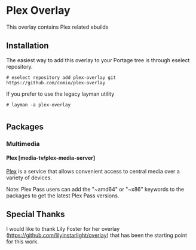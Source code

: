 Plex Overlay
============

This overlay contains Plex related ebuilds

Installation
------------

The easiest way to add this overlay to your Portage tree is through eselect repository.

```
# eselect repository add plex-overlay git https://github.com/comio/plex-overlay
```

If you prefer to use the legacy layman utility
```
# layman -a plex-overlay
```
#

Packages
--------


### Multimedia

#### Plex [media-tv/plex-media-server]
[Plex](http://plex.tv/) is a service that allows convenient access to central media over a variety of devices.

Note: Plex Pass users can add the "~amd64" or "~x86" keywords to the packages to get the latest Plex Pass versions.

Special Thanks
--------------

I would like to thank Lily Foster for her overlay (https://github.com/lilyinstarlight/overlay) that has been the starting point for this work.
